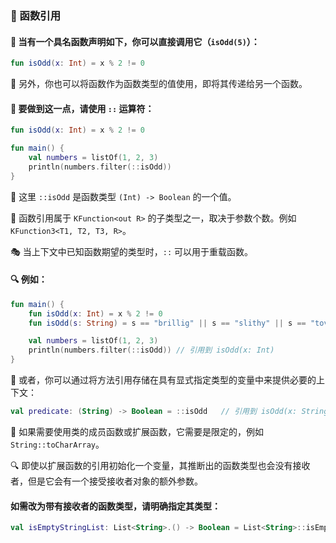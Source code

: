 
### 🌟 函数引用

#### 🚀 当有一个具名函数声明如下，你可以直接调用它（`isOdd(5)`）：

```kotlin
fun isOdd(x: Int) = x % 2 != 0
```

🔄 另外，你也可以将函数作为函数类型的值使用，即将其传递给另一个函数。

#### 🎯 要做到这一点，请使用 `::` 运算符：

```kotlin
fun isOdd(x: Int) = x % 2 != 0

fun main() {
    val numbers = listOf(1, 2, 3)
    println(numbers.filter(::isOdd))
}
```

🌈 这里 `::isOdd` 是函数类型 `(Int) -> Boolean` 的一个值。

🦋 函数引用属于 `KFunction<out R>` 的子类型之一，取决于参数个数。例如 `KFunction3<T1, T2, T3, R>`。

🎭 当上下文中已知函数期望的类型时，`::` 可以用于重载函数。

#### 🔍 例如：

```kotlin
fun main() {
    fun isOdd(x: Int) = x % 2 != 0
    fun isOdd(s: String) = s == "brillig" || s == "slithy" || s == "tove"

    val numbers = listOf(1, 2, 3)
    println(numbers.filter(::isOdd)) // 引用到 isOdd(x: Int)
}
```

🌠 或者，你可以通过将方法引用存储在具有显式指定类型的变量中来提供必要的上下文：

```kotlin
val predicate: (String) -> Boolean = ::isOdd   // 引用到 isOdd(x: String)
```

🌟 如果需要使用类的成员函数或扩展函数，它需要是限定的，例如 `String::toCharArray`。

🔍 即使以扩展函数的引用初始化一个变量，其推断出的函数类型也会没有接收者，但是它会有一个接受接收者对象的额外参数。

#### 如需改为带有接收者的函数类型，请明确指定其类型：

```kotlin
val isEmptyStringList: List<String>.() -> Boolean = List<String>::isEmpty
```
